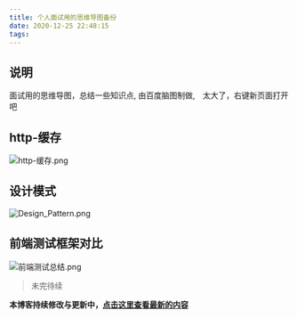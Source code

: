 ```yaml
---
title: 个人面试用的思维导图备份
date: 2020-12-25 22:48:15
tags:
---
```


## 说明

面试用的思维导图，总结一些知识点, 由百度脑图制做,　太大了，右键新页面打开吧



## http-缓存

![http-缓存.png](https://i.loli.net/2021/02/25/YqHmgp7UMPajiZz.png)

## 设计模式

![Design_Pattern.png](https://i.loli.net/2021/02/25/29BfZ4zpTJDQSLn.png)

## 前端测试框架对比

![前端测试总结.png](https://i.loli.net/2021/02/25/X1wM4iqQUZgRbGK.png)



> 未完待续

**本博客持续修改与更新中，[点击这里查看最新的内容](http://aizigao.xyz//)**
